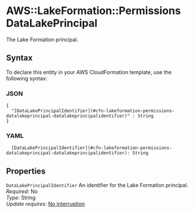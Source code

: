 # AWS::LakeFormation::Permissions DataLakePrincipal<a name="aws-properties-lakeformation-permissions-datalakeprincipal"></a>

The Lake Formation principal\.

## Syntax<a name="aws-properties-lakeformation-permissions-datalakeprincipal-syntax"></a>

To declare this entity in your AWS CloudFormation template, use the following syntax:

### JSON<a name="aws-properties-lakeformation-permissions-datalakeprincipal-syntax.json"></a>

```
{
  "[DataLakePrincipalIdentifier](#cfn-lakeformation-permissions-datalakeprincipal-datalakeprincipalidentifier)" : String
}
```

### YAML<a name="aws-properties-lakeformation-permissions-datalakeprincipal-syntax.yaml"></a>

```
  [DataLakePrincipalIdentifier](#cfn-lakeformation-permissions-datalakeprincipal-datalakeprincipalidentifier): String
```

## Properties<a name="aws-properties-lakeformation-permissions-datalakeprincipal-properties"></a>

`DataLakePrincipalIdentifier`  <a name="cfn-lakeformation-permissions-datalakeprincipal-datalakeprincipalidentifier"></a>
An identifier for the Lake Formation principal\.  
*Required*: No  
*Type*: String  
*Update requires*: [No interruption](https://docs.aws.amazon.com/AWSCloudFormation/latest/UserGuide/using-cfn-updating-stacks-update-behaviors.html#update-no-interrupt)
